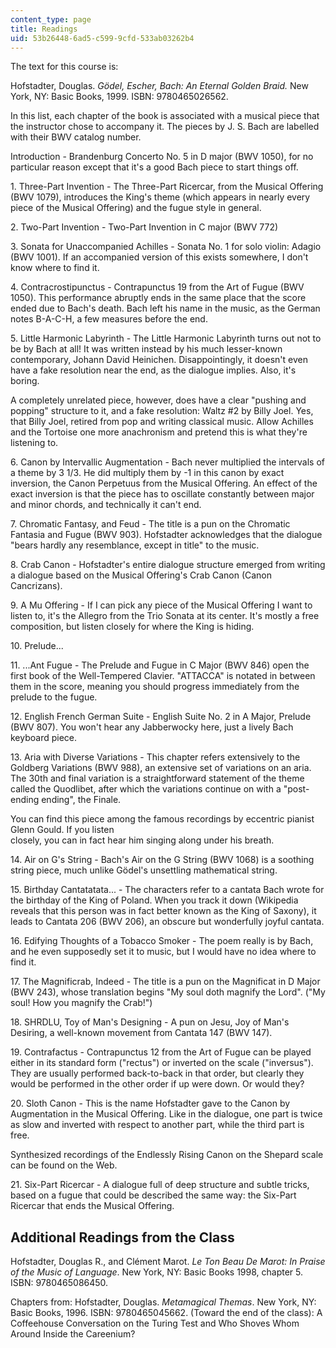 ```yaml
---
content_type: page
title: Readings
uid: 53b26448-6ad5-c599-9cfd-533ab03262b4
---
```


The text for this course is:

Hofstadter, Douglas. _Gödel, Escher, Bach: An Eternal Golden Braid._ New York, NY: Basic Books, 1999. ISBN: 9780465026562.

In this list, each chapter of the book is associated with a musical piece that the instructor chose to accompany it. The pieces by J. S. Bach are labelled with their BWV catalog number.

Introduction - Brandenburg Concerto No. 5 in D major (BWV 1050), for no particular reason except that it's a good Bach piece to start things off.

1\. Three-Part Invention - The Three-Part Ricercar, from the Musical Offering (BWV 1079), introduces the King's theme (which appears in nearly every piece of the Musical Offering) and the fugue style in general.

2\. Two-Part Invention - Two-Part Invention in C major (BWV 772)

3\. Sonata for Unaccompanied Achilles - Sonata No. 1 for solo violin: Adagio (BWV 1001). If an accompanied version of this exists somewhere, I don't know where to find it.

4\. Contracrostipunctus - Contrapunctus 19 from the Art of Fugue (BWV 1050). This performance abruptly ends in the same place that the score ended due to Bach's death. Bach left his name in the music, as the German notes B-A-C-H, a few measures before the end.

5\. Little Harmonic Labyrinth - The Little Harmonic Labyrinth turns out not to be by Bach at all! It was written instead by his much lesser-known contemporary, Johann David Heinichen. Disappointingly, it doesn't even have a fake resolution near the end, as the dialogue implies. Also, it's boring.

A completely unrelated piece, however, does have a clear "pushing and popping" structure to it, and a fake resolution: Waltz #2 by Billy Joel. Yes, that Billy Joel, retired from pop and writing classical music. Allow Achilles and the Tortoise one more anachronism and pretend this is what they're listening to.

6\. Canon by Intervallic Augmentation - Bach never multiplied the intervals of a theme by 3 1/3. He did multiply them by -1 in this canon by exact inversion, the Canon Perpetuus from the Musical Offering. An effect of the exact inversion is that the piece has to oscillate constantly between major and minor chords, and technically it can't end.

7\. Chromatic Fantasy, and Feud - The title is a pun on the Chromatic Fantasia and Fugue (BWV 903). Hofstadter acknowledges that the dialogue "bears hardly any resemblance, except in title" to the music.

8\. Crab Canon - Hofstadter's entire dialogue structure emerged from writing a dialogue based on the Musical Offering's Crab Canon (Canon Cancrizans).

9\. A Mu Offering - If I can pick any piece of the Musical Offering I want to listen to, it's the Allegro from the Trio Sonata at its center. It's mostly a free composition, but listen closely for where the King is hiding.

10\. Prelude...

11\. ...Ant Fugue - The Prelude and Fugue in C Major (BWV 846) open the first book of the Well-Tempered Clavier. "ATTACCA" is notated in between them in the score, meaning you should progress immediately from the prelude to the fugue.

12\. English French German Suite - English Suite No. 2 in A Major, Prelude (BWV 807). You won't hear any Jabberwocky here, just a lively Bach keyboard piece.

13\. Aria with Diverse Variations - This chapter refers extensively to the Goldberg Variations (BWV 988), an extensive set of variations on an aria. The 30th and final variation is a straightforward statement of the theme called the Quodlibet, after which the variations continue on with a "post-ending ending", the Finale.

You can find this piece among the famous recordings by eccentric pianist Glenn Gould. If you listen  
closely, you can in fact hear him singing along under his breath.

14\. Air on G's String - Bach's Air on the G String (BWV 1068) is a soothing string piece, much unlike Gödel's unsettling mathematical string.

15\. Birthday Cantatatata... - The characters refer to a cantata Bach wrote for the birthday of the King of Poland. When you track it down (Wikipedia reveals that this person was in fact better known as the King of Saxony), it leads to Cantata 206 (BWV 206), an obscure but wonderfully joyful cantata.

16\. Edifying Thoughts of a Tobacco Smoker - The poem really is by Bach, and he even supposedly set it to music, but I would have no idea where to find it.

17\. The Magnificrab, Indeed - The title is a pun on the Magnificat in D Major (BWV 243), whose translation begins "My soul doth magnify the Lord". ("My soul! How you magnify the Crab!")

18\. SHRDLU, Toy of Man's Designing - A pun on Jesu, Joy of Man's Desiring, a well-known movement from Cantata 147 (BWV 147).

19\. Contrafactus - Contrapunctus 12 from the Art of Fugue can be played either in its standard form ("rectus") or inverted on the scale ("inversus"). They are usually performed back-to-back in that order, but clearly they would be performed in the other order if up were down. Or would they?

20\. Sloth Canon - This is the name Hofstadter gave to the Canon by Augmentation in the Musical Offering. Like in the dialogue, one part is twice as slow and inverted with respect to another part, while the third part is free.

Synthesized recordings of the Endlessly Rising Canon on the Shepard scale can be found on the Web.

21\. Six-Part Ricercar - A dialogue full of deep structure and subtle tricks, based on a fugue that could be described the same way: the Six-Part Ricercar that ends the Musical Offering.

Additional Readings from the Class
----------------------------------

Hofstadter, Douglas R., and Clément Marot. _Le Ton Beau De Marot: In Praise of the Music of Language_. New York, NY: Basic Books 1998, chapter 5. ISBN: 9780465086450.

Chapters from: Hofstadter, Douglas. _Metamagical Themas_. New York, NY: Basic Books, 1996. ISBN: 9780465045662. (Toward the end of the class): A Coffeehouse Conversation on the Turing Test and Who Shoves Whom Around Inside the Careenium?